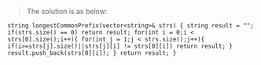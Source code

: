 > The solution is as below:

``string longestCommonPrefix(vector<string>& strs) {
        string result = "";
        if(strs.size() == 0) return result;
        for(int i = 0;i < strs[0].size();i++){
            for(int j = 1;j < strs.size();j++){
                if(i>=strs[j].size()||strs[j][i] != strs[0][i]) return result;
            }
            result.push_back(strs[0][i]);
        }
        return result;
}``

